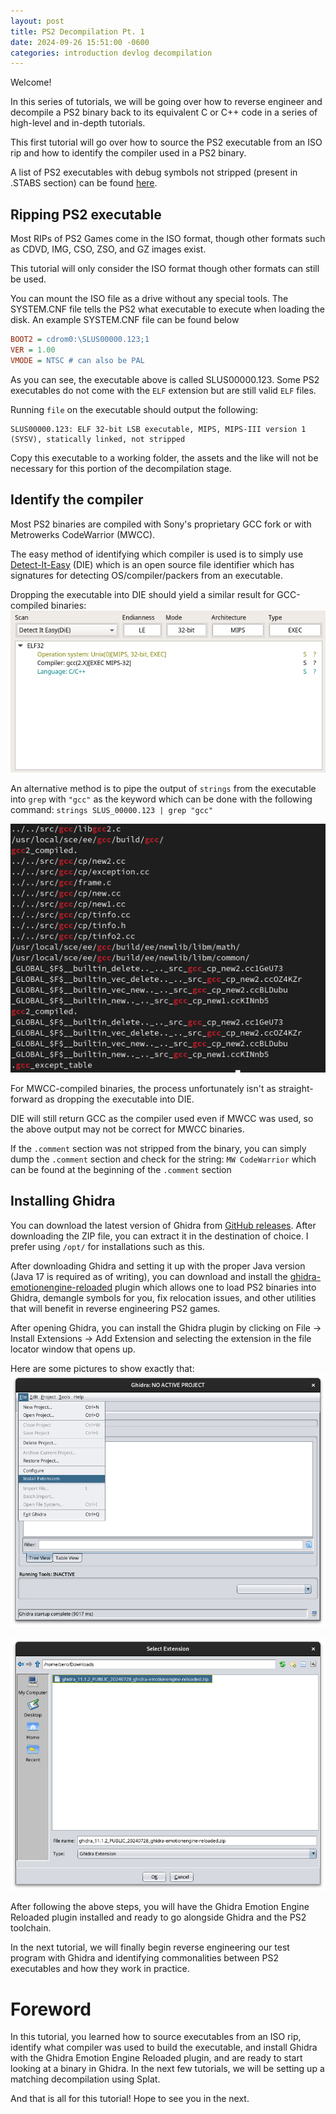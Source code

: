 ```yaml
---
layout: post
title: PS2 Decompilation Pt. 1
date: 2024-09-26 15:51:00 -0600
categories: introduction devlog decompilation
---
```

Welcome!

In this series of tutorials, we will be going over how to reverse engineer and decompile a PS2 binary back to its equivalent
C or C++ code in a series of high-level and in-depth tutorials.

This first tutorial will go over how to source the PS2 executable
from an ISO rip and how to identify the compiler used in a PS2 binary.

A list of PS2 executables with debug symbols not stripped (present in .STABS section) can be found
[here](https://www.retroreversing.com/ps2-unstripped/).

## Ripping PS2 executable
Most RIPs of PS2 Games come in the ISO format, though other formats such as CDVD, IMG, CSO, ZSO, and GZ images exist.

This tutorial will only consider the ISO format though other formats can still be used.

You can mount the ISO file as a drive without any special tools. The SYSTEM.CNF file tells the PS2 what executable to execute when loading the disk. An example SYSTEM.CNF file can be found below

```ini
BOOT2 = cdrom0:\SLUS00000.123;1
VER = 1.00
VMODE = NTSC # can also be PAL
```
As you can see, the executable above is called SLUS00000.123. Some PS2 executables do not come with the `ELF` extension but are still valid `ELF` files.

Running `file` on the executable should output the following:
```
SLUS00000.123: ELF 32-bit LSB executable, MIPS, MIPS-III version 1 (SYSV), statically linked, not stripped
```

Copy this executable to a working folder, the assets and the like will not be necessary for this portion of the decompilation stage.

## Identify the compiler
Most PS2 binaries are compiled with Sony's proprietary GCC fork or with Metrowerks CodeWarrior (MWCC).

The easy method of identifying which compiler is used is to simply use
[Detect-It-Easy](https://github.com/horsicq/DIE-engine/releases) (DIE) which is an open source file identifier which has signatures for detecting OS/compiler/packers from an executable.

Dropping the executable into DIE should yield a similar result for GCC-compiled binaries:
![Detect-It-Easy with GCC 2.x](/assets/images/decompiling/ps2/part_1/Detect-It-Easy-GCC-2.png)

An alternative method is to pipe the output of `strings` from the executable into `grep` with `"gcc"` as the keyword which can be done with the following command:
`strings SLUS_00000.123 | grep "gcc"`

![Strings command output](/assets/images/decompiling/ps2/part_1/PS2-Strings-GCC.png)

For MWCC-compiled binaries, the process unfortunately isn't as straight-forward as dropping the executable into DIE.

DIE will still return GCC as the compiler used even if MWCC was used, so the above output may not be correct for MWCC binaries.

If the `.comment` section was not stripped from the binary, you can simply dump the `.comment` section and check for the string: `MW CodeWarrior` which can be found at the beginning of the `.comment` section 

## Installing Ghidra

You can download the latest version of Ghidra from [GitHub releases](https://github.com/NationalSecurityAgency/ghidra/releases).
After downloading the ZIP file, you can extract it in the destination of choice. I prefer using `/opt/` for installations
such as this.

After downloading Ghidra and setting it up with the proper Java version (Java 17 is required as of writing), you can download and install the
[ghidra-emotionengine-reloaded](https://github.com/chaoticgd/ghidra-emotionengine-reloaded) plugin which allows one to load PS2 binaries into
Ghidra, demangle symbols for you, fix relocation issues, and other utilities that will benefit in reverse engineering PS2 games.

After opening Ghidra, you can install the Ghidra plugin by clicking on File -> Install Extensions -> Add Extension and selecting the extension
in the file locator window that opens up.

Here are some pictures to show exactly that:
![Ghidra Install Extensions](/assets/images/decompiling/ps2/part_1/GhidraInstallExtensions.png)

![Ghidra Select Extension](/assets/images/decompiling/ps2/part_1/GhidraSelectExtension.png)

After following the above steps, you will have the Ghidra Emotion Engine Reloaded plugin installed and ready to go alongside Ghidra
and the PS2 toolchain.

In the next tutorial, we will finally begin reverse engineering our test program with Ghidra and identifying commonalities between PS2
executables and how they work in practice.

# Foreword
In this tutorial, you learned how to source executables from an ISO rip, identify what compiler was used to build the executable, and install Ghidra with the Ghidra Emotion Engine Reloaded plugin, and are ready to start looking at a binary in Ghidra. In the next few tutorials, we will be setting up a matching decompilation using Splat.

And that is all for this tutorial! Hope to see you in the next.